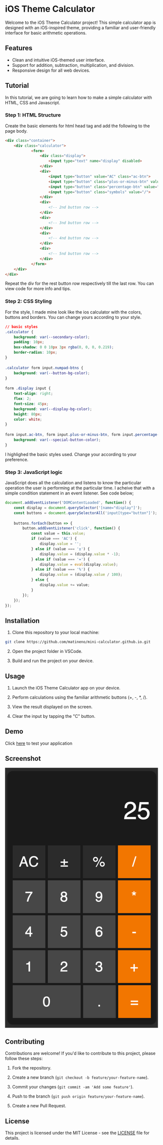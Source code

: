 # iOS Theme Calculator

Welcome to the iOS Theme Calculator project! This simple calculator app is designed with an iOS-inspired theme, providing a familiar and user-friendly interface for basic arithmetic operations.

## Features

- Clean and intuitive iOS-themed user interface.
- Support for addition, subtraction, multiplication, and division.
- Responsive design for all web devices.

## Tutorial

In this tutorial, we are going to learn how to make a simple calculator with HTML, CSS and Javascript.

### Step 1: HTML Structure
Create the basic elements for html head tag and add the following to the page body.

```html
<div class="container">
    <div class="calculator">
            <form>
                <div class="display">
                    <input type="text" name="display" disabled>
                </div>
                <div>
                    <input type="button" value="AC" class="ac-btn">
                    <input type="button" class="plus-or-minus-btn" value="±">
                    <input type="button" class="percentage-btn" value="%">
                    <input type="button" class="symbols" value="/">
                </div>
                <div>
                    <!-- 2nd button row -->
                </div>
                <div>
                    <!-- 3nd button row -->
                </div>
                <div>
                    <!-- 4nd button row -->
                </div>
                <div>
                    <!-- 5nd button row -->
                </div>
            </form>
    </div>
</div>
```

Repeat the div for the rest button row respectively till the last row. You can view code for more info and tips.

### Step 2: CSS Styling
For the style, I made mine look like the ios calculator with the colors, buttons and borders. You can change yours according to your style.

```CSS
// basic styles
.calculator {
    background: var(--secondary-color);
    padding: 10px;
    box-shadow: 0 0 10px 3px rgba(0, 0, 0, 0.219);
    border-radius: 10px;
}

.calculator form input.numpad-btns {
    background: var(--button-bg-color);
}

form .display input {
    text-align: right;
    flex: 2;
    font-size: 45px;
    background: var(--display-bg-color);
    height: 80px;
    color: white;
}

form input.ac-btn, form input.plus-or-minus-btn, form input.percentage-btn {
    background: var(--special-button-color);
}
```
I highlighed the basic styles used. Change your according to your preference.

### Step 3: JavaScript logic
JavaScript does all the calculation and listens to know the particular operation the user is performing at the particular time. I acheive that with a simple condition statement in an event listener. See code below;

```JavaScript
document.addEventListener('DOMContentLoaded', function() {
    const display = document.querySelector('[name="display"]');
    const buttons = document.querySelectorAll('input[type="button"]');

    buttons.forEach(button => {
        button.addEventListener('click', function() {
            const value = this.value;
            if (value === 'AC') {
                display.value = '';
            } else if (value === '±') {
                display.value = (display.value * -1);
            } else if (value === '=') {
                display.value = eval(display.value);
            } else if (value === '%') {
                display.value = (display.value / 100);
            } else {
                display.value += value;
            }
        });
    });
});
```

## Installation

1. Clone this repository to your local machine:

```bash
git clone https://github.com/matineno/mini-calculator.github.io.git
```

2. Open the project folder in VSCode.

3. Build and run the project on your device.

## Usage

1. Launch the iOS Theme Calculator app on your device.

2. Perform calculations using the familiar arithmetic buttons (+, -, *, /).

3. View the result displayed on the screen.

4. Clear the input by tapping the "C" button.

## Demo

Click [here](https://matineno.github.io/mini-calculator.github.io/) to test your application

## Screenshot

![Main Screenshot](screenshot.png)

## Contributing

Contributions are welcome! If you'd like to contribute to this project, please follow these steps:

1. Fork the repository.

2. Create a new branch (`git checkout -b feature/your-feature-name`).

3. Commit your changes (`git commit -am 'Add some feature'`).

4. Push to the branch (`git push origin feature/your-feature-name`).

5. Create a new Pull Request.

## License

This project is licensed under the MIT License - see the [LICENSE](LICENSE) file for details.
